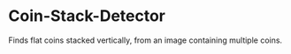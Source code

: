 # Coin-Stack-Detector
Finds flat coins stacked vertically, from an image containing multiple coins.
